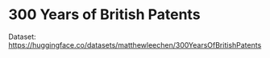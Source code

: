# 300 Years of British Patents

Dataset: https://huggingface.co/datasets/matthewleechen/300YearsOfBritishPatents

